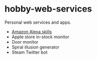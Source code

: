 # hobby-web-services
Personal web services and apps.

* [Amazon Alexa skills](/../../tree/master/src/main/java/org/randyb/alexa)
* Apple store in-stock monitor
* Door monitor
* Spiral illusion generator
* Steam Twitter bot

